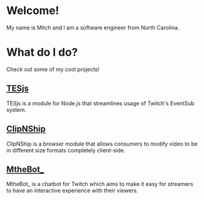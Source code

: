 # Welcome!
My name is Mitch and I am a software engineer from North Carolina.

# What do I do?
Check out some of my cool projects!

## [TESjs](https://github.com/mitchwadair/tesjs)
TESjs is a module for Node.js that streamlines usage of Twitch's EventSub system.

## [ClipNShip](https://github.com/mitchwadair/clip-n-ship)
ClipNShip is a browser module that allows consumers to modify video to be in different size formats completely client-side.

## [MtheBot_](https://github.com/mitchwadair/mthebot)
MtheBot_ is a chatbot for Twitch which aims to make it easy for streamers to have an interactive experience with their viewers.  
